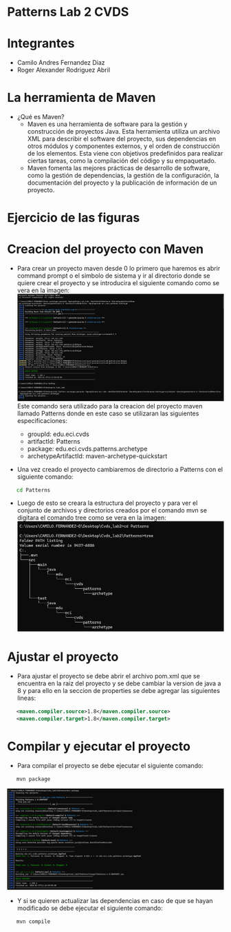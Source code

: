# Patterns Lab 2 CVDS 
    
# Integrantes

 - Camilo Andres Fernandez Diaz
 - Roger Alexander Rodriguez Abril

# La herramienta de Maven
   * ¿Qué es Maven?
      - Maven es una herramienta de software para la gestión y construcción de proyectos Java. Esta herramienta utiliza un archivo XML para describir el software del proyecto, sus dependencias en otros módulos y componentes externos, y el orden de construcción de los elementos. Esta viene con objetivos predefinidos para realizar ciertas tareas, como la compilación del código y su empaquetado. 
      - Maven fomenta las mejores prácticas de desarrollo de software, como la gestión de dependencias, la gestión de la configuración, la documentación del proyecto y la publicación de información de un proyecto.
 
# Ejercicio de las figuras
# Creacion del proyecto con Maven
   - Para crear un proyecto maven desde 0 lo primero que haremos es abrir command prompt o el simbolo de sistema y ir al directorio donde se quiere crear el proyecto y se introducira el siguiente comando como se vera en la imagen:
   ![imagen](https://github.com/CamiloFdez/Patterns/blob/master/assets/CrearProyecto.png)
     Este comando sera utilizado para la creacion del proyecto maven llamado Patterns donde en este caso se utilizaran las siguientes especificaciones:
        - groupId: edu.eci.cvds
        - artifactId: Patterns
        - package: edu.eci.cvds.patterns.archetype
        - archetypeArtifactId: maven-archetype-quickstart

   - Una vez creado el proyecto cambiaremos de directorio a Patterns con el siguiente comando:
   ```bash
      cd Patterns
   ```

   - Luego de esto se creara la estructura del proyecto y para ver el conjunto de archivos y directorios creados por el comando mvn se digitara el comando tree como se vera en la imagen:
   ![imagen](https://github.com/CamiloFdez/Patterns/blob/master/assets/Estructura.png)
# Ajustar el proyecto
   - Para ajustar el proyecto se debe abrir el archivo pom.xml que se encuentra en la raiz del proyecto y se debe cambiar la version de java a 8 y para ello en la seccion de properties se debe agregar las siguientes lineas:
   ```xml
      <maven.compiler.source>1.8</maven.compiler.source>
      <maven.compiler.target>1.8</maven.compiler.target>
   ```
# Compilar y ejecutar el proyecto
   - Para compilar el proyecto se debe ejecutar el siguiente comando:
   ```bash
      mvn package
   ```
![imagen](https://github.com/CamiloFdez/Patterns/blob/master/assets/Paquete.png)

   - Y si se quieren actualizar las dependencias en caso de que se hayan modificado se debe ejecutar el siguiente comando:
   ```bash
      mvn compile
   ```